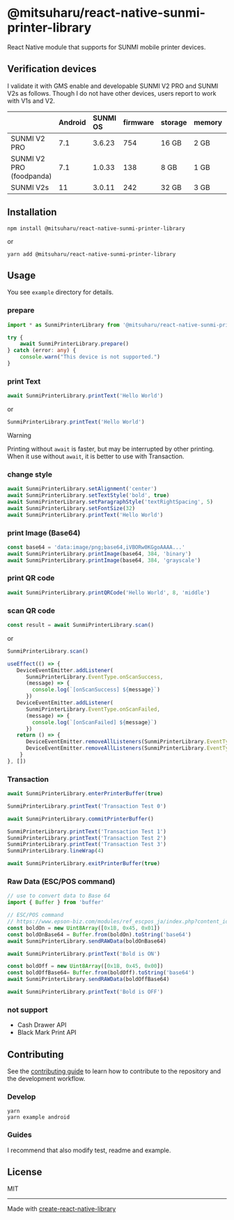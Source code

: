# @mitsuharu/react-native-sunmi-printer-library

React Native module that supports for SUNMI mobile printer devices.

## Verification devices

I validate it with GMS enable and developable SUNMI V2 PRO and SUNMI V2s as follows. Though I do not have other devices, users report to work with V1s and V2.

| | Android | SUNMI OS | firmware | storage | memory | NFC |
| :-- | :-- | :-- | :-- | :-- | :-- | :-- |
| SUNMI V2 PRO | 7.1 | 3.6.23 | 754 | 16 GB | 2 GB | enable |
| SUNMI V2 PRO (foodpanda) | 7.1 | 1.0.33 | 138 | 8 GB | 1 GB | disable |
| SUNMI V2s | 11 | 3.0.11 | 242 | 32 GB | 3 GB | enable |

[^GMS]: Google Mobile Services [https://www.android.com/gms](https://www.android.com/gms)


## Installation

```shell
npm install @mitsuharu/react-native-sunmi-printer-library
```

or 

```shell
yarn add @mitsuharu/react-native-sunmi-printer-library
```

## Usage

You see `example` directory for details.

### prepare

```typescript
import * as SunmiPrinterLibrary from '@mitsuharu/react-native-sunmi-printer-library'
```

```typescript
try {
    await SunmiPrinterLibrary.prepare()
} catch (error: any) {
    console.warn("This device is not supported.")
}
```

### print Text

```typescript
await SunmiPrinterLibrary.printText('Hello World')
```

or

```typescript
SunmiPrinterLibrary.printText('Hello World')
```

> [!WARNING]
> Printing without `await` is faster, but may be interrupted by other printing. When it use without `await`, it is better to use with Transaction.

### change style

```typescript
await SunmiPrinterLibrary.setAlignment('center')
await SunmiPrinterLibrary.setTextStyle('bold', true)
await SunmiPrinterLibrary.setParagraphStyle('textRightSpacing', 5)
await SunmiPrinterLibrary.setFontSize(32)
await SunmiPrinterLibrary.printText('Hello World')
```

### print Image (Base64)

```typescript
const base64 = 'data:image/png;base64,iVBORw0KGgoAAAA...'
await SunmiPrinterLibrary.printImage(base64, 384, 'binary')
await SunmiPrinterLibrary.printImage(base64, 384, 'grayscale')
```

### print QR code

```typescript
await SunmiPrinterLibrary.printQRCode('Hello World', 8, 'middle')
```

### scan QR code

```typescript
const result = await SunmiPrinterLibrary.scan()
```

or

```typescript
SunmiPrinterLibrary.scan()
```

```typescript
useEffect(() => {
   DeviceEventEmitter.addListener(
      SunmiPrinterLibrary.EventType.onScanSuccess,
      (message) => {
        console.log(`[onScanSuccess] ${message}`)
      })
   DeviceEventEmitter.addListener(
      SunmiPrinterLibrary.EventType.onScanFailed, 
      (message) => {
        console.log(`[onScanFailed] ${message}`)
      })
   return () => {
      DeviceEventEmitter.removeAllListeners(SunmiPrinterLibrary.EventType.onScanSuccess)
      DeviceEventEmitter.removeAllListeners(SunmiPrinterLibrary.EventType.onScanFailed)
    }
}, [])
```

### Transaction

```typescript
await SunmiPrinterLibrary.enterPrinterBuffer(true)

SunmiPrinterLibrary.printText('Transaction Test 0')

await SunmiPrinterLibrary.commitPrinterBuffer()

SunmiPrinterLibrary.printText('Transaction Test 1')
SunmiPrinterLibrary.printText('Transaction Test 2')
SunmiPrinterLibrary.printText('Transaction Test 3')
SunmiPrinterLibrary.lineWrap(4)

await SunmiPrinterLibrary.exitPrinterBuffer(true)
```

### Raw Data (ESC/POS command)

```typescript
// use to convert data to Base 64
import { Buffer } from 'buffer'

// ESC/POS command
// https://www.epson-biz.com/modules/ref_escpos_ja/index.php?content_id=25
const boldOn = new Uint8Array([0x1B, 0x45, 0x01])
const boldOnBase64 = Buffer.from(boldOn).toString('base64')
await SunmiPrinterLibrary.sendRAWData(boldOnBase64)

await SunmiPrinterLibrary.printText('Bold is ON')

const boldOff = new Uint8Array([0x1B, 0x45, 0x00])
const boldOffBase64= Buffer.from(boldOff).toString('base64')
await SunmiPrinterLibrary.sendRAWData(boldOffBase64)

await SunmiPrinterLibrary.printText('Bold is OFF')
```

### not support

- Cash Drawer API
- Black Mark Print API

## Contributing

See the [contributing guide](CONTRIBUTING.md) to learn how to contribute to the repository and the development workflow.

### Develop

```shell
yarn
yarn example android
```

### Guides

I recommend that also modify test, readme and example.

## License

MIT

---

Made with [create-react-native-library](https://github.com/callstack/react-native-builder-bob)
